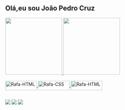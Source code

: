 ## Olá,eu sou João Pedro Cruz
 <div>
  <a href="https://github.com/jaunvava">
  <img height="180em" src="https://github-readme-stats.vercel.app/api?username=jaunvava&show_icons=true&theme=tokyonight&include_all_commits=true&count_private=true"/>
  <img height="180em" src="https://github-readme-stats.vercel.app/api/top-langs/?username=jaunvava&layout=compact&langs_count=7&theme=tokyonight"/>
</div>
<div style="display: inline_block"><br>
 
  <img align="center" alt="Rafa-HTML" height="30" width="100" src="https://img.shields.io/badge/HTML5-E34F26?style=for-the-badge&logo=html5&logoColor=white">
  <img align="center" alt="Rafa-CSS" height="30" width="100" src="https://img.shields.io/badge/CSS3-1572B6?style=for-the-badge&logo=css3&logoColor=white">
  <img align="center" alt="Rafa-HTML" height="30" width="100" src="https://img.shields.io/badge/JavaScript-F7DF1E?style=for-the-badge&logo=javascript&logoColor=black">
  
  ##
 
<div> 
  
  <a href="https://www.instagram.com/devjpsouza/" target="_blank"><img src="https://img.shields.io/badge/-Instagram-%23E4405F?style=for-the-badge&logo=instagram&logoColor=white" target="_blank"></a>
  <a href = "mailto:mortalteck1020@gmail.com
"><img src="https://img.shields.io/badge/-Gmail-%23333?style=for-the-badge&logo=gmail&logoColor=white" target="_blank"></a>
  <a href="https://www.linkedin.com/in/jo%C3%A3o-pedro-pereira-cruz-73b411220/" target="_blank"><img src="https://img.shields.io/badge/-LinkedIn-%230077B5?style=for-the-badge&logo=linkedin&logoColor=white" target="_blank"></a> 
 
</div>
